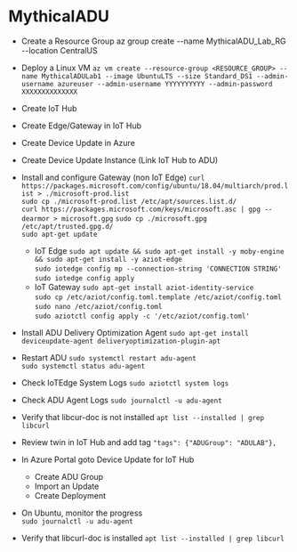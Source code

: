 # MythicalADU

* Create a Resource Group
az group create --name MythicalADU_Lab_RG --location CentralUS

* Deploy a Linux VM
    ```az vm create --resource-group <RESOURCE_GROUP> --name MythicalADULab1 --image UbuntuLTS --size Standard_DS1 --admin-username azureuser --admin-username YYYYYYYYYY --admin-password XXXXXXXXXXXXXX```

* Create IoT Hub
* Create Edge/Gateway in IoT Hub
* Create Device Update in Azure
* Create Device Update Instance (Link IoT Hub to ADU)
* Install and configure Gateway (non IoT Edge)
    ```curl https://packages.microsoft.com/config/ubuntu/18.04/multiarch/prod.list > ./microsoft-prod.list```  
    ```sudo cp ./microsoft-prod.list /etc/apt/sources.list.d/```  
    ```curl https://packages.microsoft.com/keys/microsoft.asc | gpg --dearmor > microsoft.gpg```
    ```sudo cp ./microsoft.gpg /etc/apt/trusted.gpg.d/```  
    ```sudo apt-get update```  
    - IoT Edge
    ```sudo apt update && sudo apt-get install -y moby-engine && sudo apt-get install -y aziot-edge```  
    ```sudo iotedge config mp --connection-string 'CONNECTION STRING'```  
    ```sudo iotedge config apply```  
    - IoT Gateway
    ```sudo apt-get install aziot-identity-service```  
    ```sudo cp /etc/aziot/config.toml.template /etc/aziot/config.toml```  
    ```sudo nano /etc/aziot/config.toml```  
    ```sudo aziotctl config apply -c '/etc/aziot/config.toml'```  

* Install ADU Delivery Optimization Agent
    ```sudo apt-get install deviceupdate-agent deliveryoptimization-plugin-apt```  
* Restart ADU
    ```sudo systemctl restart adu-agent```  
    ```sudo systemctl status adu-agent```  
* Check IoTEdge System Logs
    ```sudo aziotctl system logs```  
* Check ADU Agent Logs
    ```sudo journalctl -u adu-agent```  
* Verify that libcur-doc is not installed
    ```apt list --installed | grep libcurl```  
* Review twin in IoT Hub and add tag
    ```"tags": {"ADUGroup": "ADULAB"},```  
* In Azure Portal goto Device Update for IoT Hub
    - Create ADU Group
    - Import an Update
    - Create Deployment
* On Ubuntu, monitor the progress  
    ```sudo journalctl -u adu-agent```  
* Verify that libcurl-doc is installed
    ```apt list --installed | grep libcurl```  

